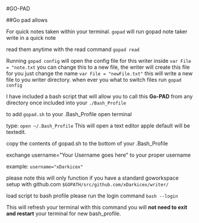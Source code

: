 #GO-PAD

##Go pad allows 

For quick notes taken within your terminal.
`gopad` 
will run gopad note taker write in a quick note

read them anytime with the read command
`gopad read`

Running 
`gopad config` 
will open the config file for this writer inside `var File = "note.txt` you can change this to a new file,
the writer will create this file for you just change the name `var File = "newFile.txt"`
this will write a new file to you writer directory. when ever you what to switch files run `gopad config`



I have included a bash script that will allow you to call this **Go-PAD** from any directory once included into your `./Bash_Profile`

to add `gopad.sh` to your .Bash_Profile open terminal 

type:
`open ~/.Bash_Profile`
This will open a text editor apple default will be textedit.

copy the contents of gopad.sh to the bottom of your .Bash_Profile

exchange username="Your Username goes here" to your proper username 

example: 
`username="xDarkicex"`

please note this will only function if you have a standard goworkspace setup with github.com
`$GOPATH/src/github.com/xDarkicex/writer/`

load script to bash profile please run the login command
`bash --login`

This will refresh your terminal with this command you will **not need to exit and restart** your terminal for new bash_profile.